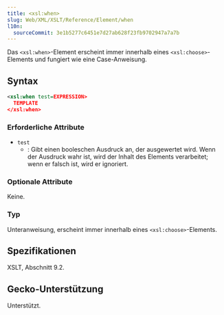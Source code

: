 ```yaml
---
title: <xsl:when>
slug: Web/XML/XSLT/Reference/Element/when
l10n:
  sourceCommit: 3e1b5277c6451e7d27ab628f23fb9702947a7a7b
---
```


Das `<xsl:when>`-Element erscheint immer innerhalb eines `<xsl:choose>`-Elements und fungiert wie eine Case-Anweisung.

## Syntax

```xml
<xsl:when test=EXPRESSION>
  TEMPLATE
</xsl:when>
```

### Erforderliche Attribute

- `test`
  - : Gibt einen booleschen Ausdruck an, der ausgewertet wird. Wenn der Ausdruck wahr ist, wird der Inhalt des Elements verarbeitet; wenn er falsch ist, wird er ignoriert.

### Optionale Attribute

Keine.

### Typ

Unteranweisung, erscheint immer innerhalb eines `<xsl:choose>`-Elements.

## Spezifikationen

XSLT, Abschnitt 9.2.

## Gecko-Unterstützung

Unterstützt.
